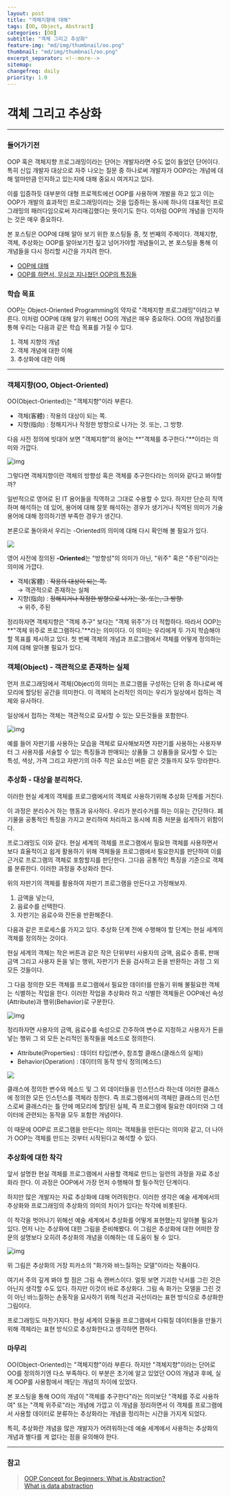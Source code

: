 ```yaml
---
layout: post
title: "객체지향에 대해"
tags: [OO, Object, Abstract]
categories: [OO]
subtitle: "객체 그리고 추상화"
feature-img: "md/img/thumbnail/oo.png"
thumbnail: "md/img/thumbnail/oo.png"
excerpt_separator: <!--more-->
sitemap:
changefreq: daily
priority: 1.0
---
```


<!--more-->

# 객체 그리고 추상화

---

### 들어가기전

OOP 혹은 객체지향 프로그래밍이라는 단어는 개발자라면 수도 없이 들었던 단어이다. 특히 신입 개발자 대상으로 자주 나오는 질문 중 하나로써 개발자가 OOP라는 개념에 대해 얼마만큼 인지하고 있는지에 대해 중요시 여겨지고 있다.

 이를 입증하듯 대부분의 대형 프로젝트에선 OOP를 사용하며 개발을 하고 있고 이는 OOP가 개발의 효과적인 프로그래밍이라는 것을 입증하는 동시에 하나의 대표적인 프로그래밍의 패러다임으로써 자리매김했다는 뜻이기도 한다. 이처럼 OOP의 개념을 인지하는 것은 매우 중요하다.

 본 포스팅은 OOP에 대해 알아 보기 위한 포스팅들 중, 첫 번째의 주제이다. 객체지향, 객체, 추상화는 OOP를 알아보기전 짚고 넘어가야할 개념들이고, 본 포스팅을 통해 이 개념들을 다시 정리할 시간을 가지려 한다.

- [OOP에 대해](https://gmoon92.github.io/oo/2018/11/20/oop.html) <br/>
- [OOP를 하면서, 무심코 지나쳤던 OOP의 특징들](https://gmoon92.github.io/oo/2018/12/01/features-of-oop.html)

### 학습 목표

OOP는 Object-Oriented Programming의 약자로 "객체지향 프로그래밍"이라고 부른다. 이처럼 OOP에 대해 알기 위해선 OO의 개념은 매우 중요하다. OO의 개념정리를 통해 우리는 다음과 같은 학습 목표를 가질 수 있다.

1. 객체 지향의 개념
2. 객체 개념에 대한 이해
3. 추상화에 대한 이해

---

### 객체지향(OO, Object-Oriented)

OO(Object-Oriented)는 "객체지향"이라 부른다.

- 객체(客體) : 작용의 대상이 되는 쪽.
- 지향(指向) : 정해지거나 작정한 방향으로 나가는 것. 또는, 그 방향.

다음 사전 정의에 빗대어 보면 "객체지향"의 용어는 **"객체를 추구한다."**이라는 의미와 가깝다.

![img](/md/img/oop/oo1.png "Object-Oriented")

그렇다면 객체지향이란 객체의 방향성 혹은 객체를 추구한다라는 의미와 같다고 봐야할까?

일반적으로 영어로 된 IT 용어들을 직역하고 그대로 수용할 수 있다. 하지만 단순히 직역하며 해석하는 데 있어, 용어에 대해 잘못 해석하는 경우가 생기거나 직역된 의미가 기술 용어에 대해 정의하기엔 부족한 경우가 생긴다.

본론으로 돌아와서 우리는 -Oriented의 의미에 대해 다시 확인해 볼 필요가 있다.

<img src="/md/img/oop/oo2.png" style="max-height: none;">

영어 사전에 정의된 **-Oriented**는 "방향성"의 의미가 아닌, "위주" 혹은 "주된"이라는 의미에 가깝다.

- 객체(客體) : ~~작용의 대상이 되는 쪽.~~<br/>
	→ 객관적으로 존재하는 실체
- 지향(指向) : ~~정해지거나 작정한 방향으로 나가는 것. 또는, 그 방향.~~<br/>
	→ 위주, 주된

 정리하자면 객체지향은 "객체 추구" 보다는 "객체 위주"가 더 적합하다. 따라서 OOP는 **"객체 위주로 프로그램하다."**라는 의미이다. 이 의미는 우리에게 두 가지 학습해야 할 목표를 제시하고 있다. 첫 번째 객체의 개념과 프로그램에서 객체를 어떻게 정의하는지에 대해 알아볼 필요가 있다.

### 객체(Object) - 객관적으로 존재하는 실체

  먼저 프로그래밍에서 객체(Object)의 의미는 프로그램을 구성하는 단위 중 하나로써 메모리에 할당된 공간을 의미한다. 이 객체의 논리적인 의미는 우리가 일상에서 접하는 객체와 유사하다.

 일상에서 접하는 객체는 객관적으로 묘사할 수 있는 모든것들을 포함한다.

![img](/md/img/oop/object.png "Object")

 예를 들어 자판기를 사용하는 모습을 객체로 묘사해보자면 자판기를 사용하는 사용자부터 그 사용자를 서술할 수 있는 특징들과 판매되는 상품들 그 상품들을 묘사할 수 있는 특성, 색상, 가격 그리고 자판기의 아주 작은 요소인 버튼 같은 것들까지 모두 망라한다.

### 추상화 - 대상을 분리하다.

이러한 현실 세계의 객체를 프로그램에서의 객체로 사용하기위해 추상화 단계를 거친다.

이 과정은 분리수거 하는 행동과 유사하다. 우리가 분리수거를 하는 이유는 간단하다. 폐기물을 공통적인 특징을 가지고 분리하여 처리하고 동시에 최종 처분을 쉽게하기 위함이다.

 프로그래밍도 이와 같다. 현실 세계의 객체를 프로그램에서 필요한 객체를 사용하면서 보다 효율적이고 쉽게 활용하기 위해 객체들을 프로그램에서 필요한지를 판단하여 이를 근거로 프로그램의 객체로 포함할지를 판단한다. 그다음 공통적인 특징을 기준으로 객체를 분류한다. 이러한 과정을 추상화라 한다.

위의 자판기의 객체를 활용하여 자판기 프로그램을 만든다고 가정해보자.

 1. 금액을 넣는다,
 2. 음료수를 선택한다.
 3. 자판기는 음료수와 잔돈을 반환해준다.

  다음과 같은 프로세스를 가지고 있다. 추상화 단계 전에 수행해야 할 단계는 현실 세계의 객체를 정의하는 것이다.

현실 세계의 객체는 작은 버튼과 같은 작은 단위부터 사용자의 금액, 음료수 종류, 판매 금액 그리고 사용자 돈을 넣는 행위, 자판기가 돈을 검사하고 돈을 반환하는 과정 그 외 모든 것들이다.

그 다음 정의한 모든 객체를 프로그램에서 필요한 데이터를 만들기 위해 불필요한 객체는 식별하는 작업을 한다. 이러한 작업을 추상화라 하고 식별한 객체들은 OOP에선 속성(Attribute)과 행위(Behavior)로 구분한다.

![img](/md/img/oop/object2.png "Object")

 정리하자면 사용자의 금액, 음료수를 속성으로 간주하여 변수로 지정하고 사용자가 돈을 넣는 행위 그 외 모든 논리적인 동작들을 메소드로 정의한다.

- Attribute(Properties) : 데이터 타입(변수, 참조할 클래스(클래스의 실체))
- Behavior(Operation) : 데이터의 동작 방식 정의(메소드)

<img src="/md/img/oop/object3.png" style="max-height: none;">

클래스에 정의한 변수와 메소드 및 그 외 데이터들을 인스턴스라 하는데 이러한 클래스에 정의한 모든 인스턴스를 객체라 칭한다. 즉 프로그램에서의 객체란 클래스의 인스턴스로써 클래스라는 틀 안에 메모리에 할당된 실체, 즉 프로그램에 필요한 데이터와 그 데이터에 관련되는 동작을 모두 포함한 개념이다.

 이 때문에 OOP로 프로그램을 만든다는 의미는 객체들을 만든다는 의미와 같고, 더 나아가 OOP는 객체를 만드는 것부터 시작된다고 해석할 수 있다.

### 추상화에 대한 착각

앞서 설명한 현실 객체를 프로그램에서 사용할 객체로 만드는 일련의 과정을 자료 추상화라 한다. 이 과정은 OOP에서 가장 먼저 수행해야 할 필수적인 단계이다.

 하지만 많은 개발자는 자료 추상화에 대해 어려워한다. 이러한 생각은 예술 세계에서의 추상화와 프로그래밍의 추상화의 의미의 차이가 있다는 착각에 비롯된다.

 이 착각을 벗어나기 위해선 예술 세계에서 추상화를 어떻게 표현했는지 알아볼 필요가 있다. 먼저 나는 추상화에 대한 그림을 준비해봤다. 이 그림은 추상화에 대한 어떠한 장문의 설명보다 오히려 추상화의 개념을 이해하는 데 도움이 될 수 있다.

![img](/md/img/oop/picasso.png "화가와 바느질하는 모델")

위 그림은 추상화의 거장 피카소의 "화가와 바느질하는 모델"이라는 작품이다.

여기서 주의 깊게 봐야 할 점은 그림 속 캔버스이다. 얼핏 보면 기괴한 낙서를 그린 것은 아닌지 생각할 수도 있다. 하지만 이것이 바로 추상화다. 그림 속 화가는 모델을 그린 것이 아닌 바느질하는 손동작을 묘사하기 위해 직선과 곡선이라는 표현 방식으로 추상화한 그림이다.

프로그래밍도 마찬가지다. 현실 세계의 모듈을 프로그램에서 다뤄질 데이터들을 만들기 위해 객체라는 표현 방식으로 추상화한다고 생각하면 편하다.

### 마무리

OO(Object-Oriented)는 "객체지향"이라 부른다. 하지만 "객체지향"이라는 단어로 OO를 정의하기엔 다소 부족하다. 이 부분은 초기에 알고 있었던 OO의 개념과 후에, 실제 OOP를 사용함에서 깨닫는 개념의 차이에 있었다.

본 포스팅을 통해 OO의 개념이 "객체를 추구한다"라는 의미보단 "객체를 주로 사용하여" 또는 "객체 위주로"라는 개념에 가깝고 이 개념을 정리하면서 이 객체를 프로그램에서 사용할 데이터로 분류하는 추상화라는 개념을 정리하는 시간을 가지게 되었다.

특히, 추상화란 개념을 많은 개발자가 어려워하는데 예술 세계에서 사용하는 추상화의 개념과 별다를 게 없다는 점을 유의해야 한다.

---

### 참고

> [OOP Concept for Beginners: What is Abstraction?](https://stackify.com/oop-concept-abstraction/) <br/>
> [What is data abstraction](https://whatis.techtarget.com/definition/data-abstraction)

